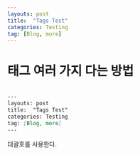 ```yaml
---
layouts: post
title:  "Tags Test"
categories: Testing
tag: [Blog, more]
---
```


# 태그 여러 가지 다는 방법


```md

---
layouts: post
title:  "Tags Test"
categories: Testing
tag: [Blog, more]
---

```

대괄호를 사용한다.
